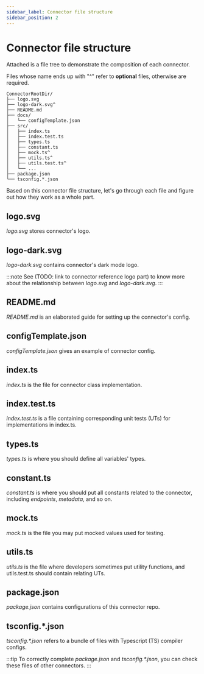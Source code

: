 ```yaml
---
sidebar_label: Connector file structure
sidebar_position: 2
---
```


# Connector file structure

Attached is a file tree to demonstrate the composition of each connector.

Files whose name ends up with "^" refer to **optional** files, otherwise are required.

```
ConnectorRootDir/
├── logo.svg
├── logo-dark.svg^
├── README.md
├── docs/
│   └── configTemplate.json
├── src/
│   ├── index.ts
│   ├── index.test.ts
│   ├── types.ts
│   ├── constant.ts
│   ├── mock.ts^
│   ├── utils.ts^
│   ├── utils.test.ts^
│   └── ...
├── package.json
└── tsconfig.*.json
```

Based on this connector file structure, let's go through each file and figure out how they work as a whole part.

## logo.svg

_logo.svg_ stores connector's logo.

## logo-dark.svg

_logo-dark.svg_ contains connector's dark mode logo.

:::note
See (TODO: link to connector reference logo part) to know more about the relationship between _logo.svg_ and _logo-dark.svg_.
:::

## README.md

_README.md_ is an elaborated guide for setting up the connector's config.

## configTemplate.json

_configTemplate.json_ gives an example of connector config.

## index.ts

_index.ts_ is the file for connector class implementation.

## index.test.ts

_index.test.ts_ is a file containing corresponding unit tests (UTs) for implementations in index.ts.

## types.ts

_types.ts_ is where you should define all variables' types.

## constant.ts

_constant.ts_ is where you should put all constants related to the connector, including _endpoints_, _metadata_, and so on.

## mock.ts

_mock.ts_ is the file you may put mocked values used for testing.

## utils.ts

_utils.ts_ is the file where developers sometimes put utility functions, and utils.test.ts should contain relating UTs.

## package.json

_package.json_ contains configurations of this connector repo.

## tsconfig.\*.json

_tsconfig.\*.json_ refers to a bundle of files with Typescript (TS) compiler configs.

:::tip
To correctly complete _package.json_ and _tsconfig.\*.json_, you can check these files of other connectors.
:::
